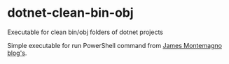 # dotnet-clean-bin-obj
Executable for clean bin/obj folders of dotnet projects

Simple executable for run PowerShell command from [James Montemagno blog's](https://montemagno.com/easily-clean-bin-obj-folders/).
